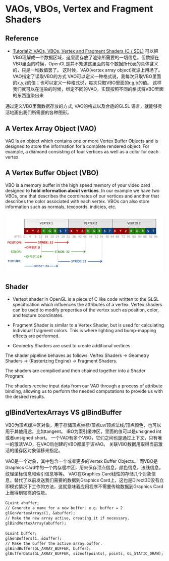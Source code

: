  # VAOs, VBOs, Vertex and Fragment Shaders 

 ## Reference
 - [Tutorial2: VAOs, VBOs, Vertex and Fragment Shaders (C / SDL)](https://www.khronos.org/opengl/wiki/Tutorial2:_VAOs,_VBOs,_Vertex_and_Fragment_Shaders_(C_/_SDL))
可以把VBO理解成一个数据区域，这里面存放了渲染所需要的一切信息。但数据在VBO里面的时候，OpenGL是并不知道这里面的每个数据所代表的具体含义的，只是一堆数值罢了。
这时候，VAO(vertex array object)就派上用场了。VAO指定了读取VBO的方式
VAO可以定义一种格式说，我每次只取VBO里面的x,y,z的值；也可以定义一种格式说，每次只取VBO里面的r,g,b的值。
这样我们就可以在渲染的时候，绑定不同的VAO，实现按照不同的格式将VBO里面的东西渲染出来

通过定义VBO里面数据存放的方式, VAO的格式以及合适的GLSL 语言，就能够灵活地画出我们所需要的各种图形。


## A Vertex Array Object (VAO) 
VAO is an object which contains one or more Vertex Buffer Objects and is designed to store the information for a complete rendered object. For example, a diamond consisting of four vertices as well as a color for each vertex.

##  A Vertex Buffer Object (VBO) 
VBO is a memory buffer in the high speed memory of your video card designed to **hold information about vertices**. 
In our example we have two VBOs, one that describes the coordinates of our vertices and another that describes the color associated with each vertex. VBOs can also store information such as normals, texcoords, indicies, etc.

![](./_images/vao.png)

## Shader 
- Vertext shader in OpenGL is a piece of C like code written to the GLSL specification which influences the attributes of a vertex. Vertex shaders can be used to modify properties of the vertex such as position, color, and texture coordinates.

- Fragment Shader is similar to a Vertex Shader, but is used for calculating individual fragment colors. This is where lighting and bump-mapping effects are performed.

- Geometry Shaders are used to create additional vertices.

The shader pipeline behaves as follows: Vertex Shaders -> Geometry Shaders -> (Rasterizing Engine) -> Fragment Shaders.

The shaders are compilied and then chained together into a Shader Program.

The shaders receive input data from our VAO through a process of attribute binding, allowing us to perform the needed computations to provide us with the desired results.

##  glBindVertexArrays VS glBindBuffer
VBO为顶点缓冲区对象，用于存储顶点坐标/顶点uv/顶点法线/顶点颜色，也可以用于其他用途，比如tangent。
IBO为索引缓冲区，里面的值可以是unsigned int或者unsigned short。
一个VAO有多个VBO，它们之间也是通过上下文，只有唯一的激活VAO，在VAO后创建的VBO都属于该VAO。
关联VBO数据用取得当前激活的缓存区对象偏移来指定。

VAO是一个对象，其中包含一个或者更多的Vertex Buffer Objects。
而VBO是Graphics Card中的一个内存缓冲区，用来保存顶点信息，颜色信息，法线信息，纹理坐标信息和索引信息等等。
VAO在Graphics Card线性的存储几个对象信息，替代了以前发送我们需要的数据到Graphics Card上，这也是Direct3D没有立即模式情况下工作的方法，这就意味着应用程序不需要传输数据到Graphics Card上而得到较高的性能。

```
GLuint abuffer;
// Generate a name for a new buffer. e.g. buffer = 2
glGenVertexArrays(1, &abuffer);
// Make the new array active, creating it if necessary.
glBindVertexArray(abuffer);

GLuint buffer;
glGenBuffers(1, &buffer);
// Make the buffer the active array buffer.
glBindBuffer(GL_ARRAY_BUFFER, buffer);
glBufferData(GL_ARRAY_BUFFER, sizeof(points), points, GL_STATIC_DRAW);
```


